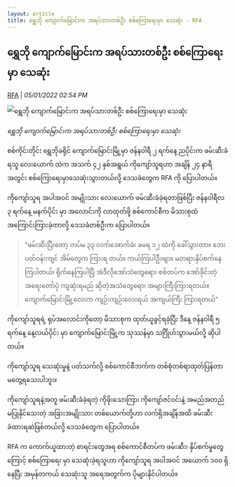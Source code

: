 ```yaml
---
layout: article
title: ရွှေဘို ကျောက်မြောင်းက အရပ်သားတစ်ဦး စစ်ကြောရေးမှာ သေဆုံး - RFA
---
```


## ရွှေဘို ကျောက်မြောင်းက အရပ်သားတစ်ဦး စစ်ကြောရေးမှာ သေဆုံး

[RFA](https://www.rfa.org/burmese/news/shwbo-civilian-death-01052022032250.html) | _05/01/2022 02:54 PM_
        
![ရွှေဘို ကျောက်မြောင်းက အရပ်သားတစ်ဦး စစ်ကြောရေးမှာ သေဆုံး](https://www.rfa.org/burmese/news/shwbo-civilian-death-01052022032250.html/@@images/image/social_media)

_ရွှေဘို ကျောက်မြောင်းက အရပ်သားတစ်ဦး စစ်ကြောရေးမှာ သေဆုံး_

စစ်ကိုင်းတိုင်း ရွှေဘိုခရိုင် ကျောက်မြောင်းမြို့မှာ ဇန်နဝါရီ ၂ ရက်နေ့ ညပိုင်းက ဖမ်းဆီးခံရသူ လေးယောက် ထဲက အသက် ၄၂ နှစ်အရွယ် ကိုကျော်သူရဟာ အချိန် ၂၄ နာရီအတွင်း စစ်ကြောရေးမှာသေဆုံးသွားတယ်လို့ ဒေသခံတွေက RFA ကို ပြောပါတယ်။

ကိုကျော်သူရ အပါအဝင် အမျိုးသား လေးယောက် ဖမ်းဆီးခံခဲ့ရတာဖြစ်ပြီး ဇန်နဝါရီလ ၃ ရက်နေ့ မနက်ပိုင်း မှာ အလောင်းကို လာထုတ်ဖို့ စစ်ကောင်စီက မိသားစုထံ အကြောင်းကြားခဲ့တာလို့ ဒေသခံတစ်ဦးက ပြောပါတယ်။

> "ဖမ်းဆီးပြီးတော့ တပ်မ ၃၃ လက်အောက်ခံ၊ ခမရ ၁၂ ထဲကို ခေါ်သွားတာ။ ဘေးပတ်ဝန်းကျင် အိမ်တွေက ကြားရ တယ်။ ကယ်ကြပါဦးဗျာ။ မတရားနှိပ်စက်နေကြပါတယ်၊ ရိုက်နေကြပါပြီ အဲဒီလိုအော်သံတွေရော၊ စစ်တပ်က အော်ခိုင်းတဲ့ အရေးတော်ပုံ ကျဆုံးရမည် ဆိုတဲ့အသံတွေရော၊ အများကြီးကြားရတယ်။ ကျောက်မြောင်းမြို့လေးက ကျဉ်းကျဉ်းလေးရယ် အကျယ်ကြီး ကြားရတယ်"

ကိုကျော်သူရရဲ့ ရုပ်အလောင်းကိုတော့ မိသားစုက ထုတ်ယူခွင့်ရခဲ့ပြီး ဒီနေ့ ဇန်နဝါရီ ၅ ရက်နေ့ နေ့လယ်ပိုင်း မှာ ကျောက်မြောင်းမြို့က သုဿန်မှာ သင်္ဂြိုဟ်သွားမယ်လို့ ဆိုပါတယ်။

ကိုကျော်သူရ သေဆုံးမှုနဲ့ ပတ်သက်လို့ စစ်ကောင်စီဘက်က တစ်စုံတစ်ရာထုတ်ပြန်တာ မတွေ့ရသေးပါဘူး။

ကိုကျော်သူရနဲ့အတူ ဖမ်းဆီးခံခဲ့ရတဲ့ ကိုဖိုးသောကြာ၊ ကိုကျော်ဇင်ဝင်းနဲ့ အမည်အတည်မပြုနိုင်သေးတဲ့ အခြားအမျိုးသား တစ်ယောက်တို့ဟာ လက်ရှိအချိန်အထိ ဖမ်းဆီးခံထားရဆဲဖြစ်တယ်လို့ ဒေသခံတွေက ပြောပါတယ်။

RFA က ကောက်ယူထားတဲ့ စာရင်းတွေအရ စစ်ကောင်စီတပ်က ဖမ်းဆီး၊ နှိပ်စက်မှုတွေကြောင့် စစ်ကြောရေး မှာ သေဆုံးခဲ့ရသူဟာ ကိုကျော်သူရ အပါအဝင် အယောက် ၁၀၀ ရှိနေပြီး အမှန်တကယ် သေဆုံးသူ အရေအတွက်က ပိုများနိုင်ပါတယ်။